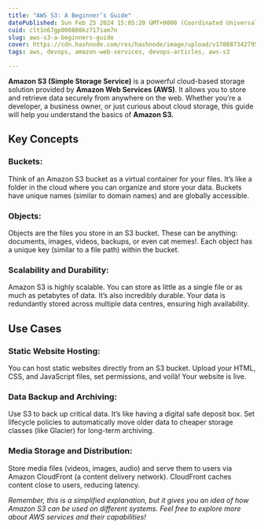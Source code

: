 ```yaml
---
title: "AWS S3: A Beginner’s Guide"
datePublished: Sun Feb 25 2024 15:05:20 GMT+0000 (Coordinated Universal Time)
cuid: clt1n67gp000808kz717iam7n
slug: aws-s3-a-beginners-guide
cover: https://cdn.hashnode.com/res/hashnode/image/upload/v1708873427959/ded3e2e7-c0c4-40d5-98bc-091a34d8af24.png
tags: aws, devops, amazon-web-services, devops-articles, aws-s3

---
```


**Amazon S3 (Simple Storage Service)** is a powerful cloud-based storage solution provided by **Amazon Web Services (AWS)**. It allows you to store and retrieve data securely from anywhere on the web. Whether you’re a developer, a business owner, or just curious about cloud storage, this guide will help you understand the basics of **Amazon S3.**

## **Key Concepts**

### **Buckets**:

Think of an Amazon S3 bucket as a virtual container for your files. It’s like a folder in the cloud where you can organize and store your data. Buckets have unique names (similar to domain names) and are globally accessible.

### **Objects:**

Objects are the files you store in an S3 bucket. These can be anything: documents, images, videos, backups, or even cat memes!. Each object has a unique key (similar to a file path) within the bucket.

### **Scalability and Durability:**

Amazon S3 is highly scalable. You can store as little as a single file or as much as petabytes of data. It’s also incredibly durable. Your data is redundantly stored across multiple data centres, ensuring high availability.

## **Use Cases**

### **Static Website Hosting:**

You can host static websites directly from an S3 bucket. Upload your HTML, CSS, and JavaScript files, set permissions, and voilà! Your website is live.

### **Data Backup and Archiving:**

Use S3 to back up critical data. It’s like having a digital safe deposit box. Set lifecycle policies to automatically move older data to cheaper storage classes (like Glacier) for long-term archiving.

### **Media Storage and Distribution:**

Store media files (videos, images, audio) and serve them to users via Amazon CloudFront (a content delivery network). CloudFront caches content close to users, reducing latency.

*Remember, this is a simplified explanation, but it gives you an idea of how Amazon S3 can be used on different systems. Feel free to explore more about AWS services and their capabilities!*